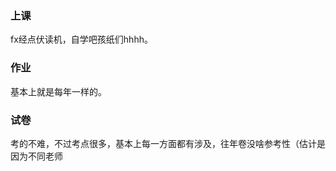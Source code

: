 ### 上课

fx经点伏读机，自学吧孩纸们hhhh。

### 作业

基本上就是每年一样的。

### 试卷

考的不难，不过考点很多，基本上每一方面都有涉及，往年卷没啥参考性（估计是因为不同老师